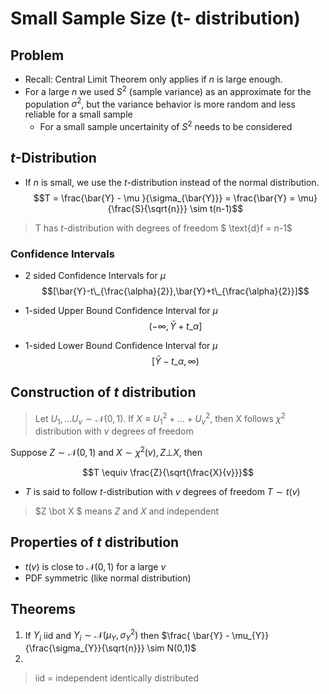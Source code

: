 # Small Sample Size (t- distribution)

## Problem
* Recall: Central Limit Theorem only applies if $n$ is large enough.
* For a large $n$ we used $S^{2}$ (sample variance) as an approximate for the population $\sigma^{2}$, but the variance behavior is more random and less reliable for a small sample
    * For a small sample uncertainity of $S^{2}$ needs to be considered

## $t$-Distribution
* If $n$ is small, we use the $t$-distribution instead of the normal distribution.
$$T =  \frac{\bar{Y} - \mu }{\sigma_{\bar{Y}}} = \frac{\bar{Y} = \mu}{\frac{S}{\sqrt{n}}} \sim t(n-1)$$

> T has $t$-distribution with degrees of freedom $ \text{d}f = n-1$

### Confidence Intervals

* 2 sided Confidence Intervals for $\mu$
$$[\bar{Y}-t\_{\frac{\alpha}{2}},\bar{Y}+t\_{\frac{\alpha}{2}}]$$

* 1-sided Upper Bound Confidence Interval for $\mu$
$$ (-\infty,\bar{Y}+t\_{\alpha}]$$
* 1-sided Lower Bound Confidence Interval for $\mu$
$$[\bar{Y}-t\_{\alpha},\infty)$$

## Construction of $t$ distribution

> Let $U_{1}, ... U_{v} \sim \mathcal{N}(0,1)$. If $X \equiv U_{1}^{2} + ... + U_{v}^{2}$, then X follows $\chi^{2}$ distribution with $v$ degrees of freedom

Suppose $Z \sim \mathcal{N}(0,1)$ and $X \sim \chi^{2}(v), Z \bot X$, then 

$$T \equiv \frac{Z}{\sqrt{\frac{X}{v}}}$$

* $T$ is said to follow $t$-distribution with $v$ degrees of freedom
$T \sim t(v)$
> $Z \bot X $ means $Z$ and $X$ and independent

## Properties of $t$ distribution
* $t(v)$ is close to $\mathcal{N}(0,1)$ for a large $v$
* PDF symmetric (like normal distribution)


## Theorems
1. If $Y_{i}$ iid and $Y_{i} \sim \mathcal{N}(\mu_{Y}, \sigma^{2}_{Y})$ then $\frac{ \bar{Y} - \mu_{Y}}{\frac{\sigma_{Y}}{\sqrt{n}}} \sim N(0,1)$
2. 

> iid = independent identically distributed